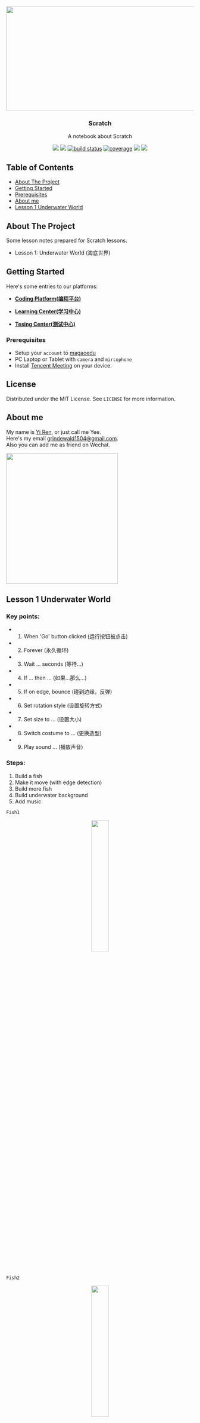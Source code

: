 <!-- PROJECT LOGO -->
<br />
<p align="center">
  <a href="https://github.com/Grindewald1900/Notebook">
    <img src="http://www.mblock.cc/wp-content/uploads/2018/12/cropped-scratch-2.png" width="720" height="280">
  </a>

  <h3 align="center">Scratch</h3>

  <p align="center">
    A notebook about Scratch
    <br />
  </p>
</p>

<p align="center">
    <a href="https://github.com/Grindewald1900/Notebook/graphs/contributors" alt="Contributors">
        <img src="https://img.shields.io/github/contributors/Grindewald1900/Notebook" /></a>
    <a href="https://github.com/Grindewald1900/Notebook/pulse" alt="Activity">
        <img src="https://img.shields.io/github/commit-activity/m/Grindewald1900/Notebook" /></a>
    <a href="https://circleci.com/gh/Grindewald1900/Notebook/tree/master">
        <img src="https://img.shields.io/circleci/project/github/Grindewald1900/Notebook/master" alt="build status"></a>
    <a href="https://coveralls.io/github/Grindewald1900/Notebook">
        <img src="https://img.shields.io/coveralls/github/Grindewald1900/Notebook"
            alt="coverage"></a>
    <a href="https://github.com/Grindewald1900/Notebook/blob/master/LICENSE.txt">
        <img src="https://img.shields.io/badge/license-MIT-green"
            /></a>
    <a href="https://www.linkedin.com/in/yee-ren-8b63a21a2/">
        <img src="https://img.shields.io/badge/-LinkedIn-black.svg?style=flat-square&logo=linkedin&colorB=555"
            /></a>
</p>



<!-- TABLE OF CONTENTS -->
## Table of Contents
*   [About The Project](About-The-Project)
*   [Getting Started](Getting-Started)
*   [Prerequisites](Prerequisites)
*   [About me](About-me)
*   [Lesson 1 Underwater World](Lesson-1-Underwater-World)








<!-- ABOUT THE PROJECT -->
## About The Project
Some lesson notes prepared for Scratch lessons.  
* Lesson 1: Underwater World (海底世界)  



<!-- GETTING STARTED -->
## Getting Started
Here's some entries to our platforms:
* **[Coding Platform(编程平台)](https://cloud.magaoedu.com/static/build/index.html)**  

* **[Learning Center(学习中心)](https://cloud.magaoedu.com/learningCenter)**  

* **[Tesing Center(测试中心)](https://game.magaoedu.com/zh-hans/index.html)**  




### Prerequisites
* Setup your `account` to [magaoedu](https://cloud.magaoedu.com/)    
* PC Laptop or Tablet with `camera` and `mircophone`  
* Install [Tencent Meeting](https://meeting.tencent.com/download-center.html?from=1001) on your device.  



<!-- LICENSE -->
## License

Distributed under the MIT License. See `LICENSE` for more information.


<!-- About me -->
## About me

My name is  [Yi Ren](https://github.com/Grindewald1900), or just call me Yee.   
Here's my email [grindewald1504@gmail.com](grindewald1504@gmail.com).  
Also you can add me as friend on Wechat.  

<img src="https://github.com/Grindewald1900/Notebook/blob/master/Image/QR.jpg?raw=true" width="300" height="350">



## Lesson 1 Underwater World

### Key points:

* 1. When 'Go' button clicked (运行按钮被点击)  
* 2. Forever (永久循环)  
* 3. Wait ... seconds (等待...)  
* 4. If ... then ... (如果...那么...)  
* 5. If on edge, bounce (碰到边缘，反弹)  
* 6. Set rotation style (设置旋转方式)  
* 7. Set size to ... (设置大小)  
* 8. Switch costume to ... (更换造型)   
* 9. Play sound ... (播放声音)

### Steps:
1. Build a fish   
2. Make it move (with edge detection)   
3. Build more fish  
4. Build underwater background  
5. Add music  

`Fish1`  
<div align=center><img src="https://github.com/Grindewald1900/Notebook/blob/master/Image/Scratch/3.png?raw=true" width="30%" height="30%"></div>  <br></br>

`Fish2`  
<div align=center><img src="https://github.com/Grindewald1900/Notebook/blob/master/Image/Scratch/2.png?raw=true" width="30%" height="30%"></div>  <br></br>


## Lesson 2 Tom and Jerry

### Key points:

* 1. Button clicked (按钮被点击)  
* 2. Point in...direction (面向...方向)  
* 3. Point towards... (面向...物体)  
* 4. Glide...seconds to...(在...秒时间内移动到...) 

### Steps:
`Mouse2-Mouse5`, `Cat`  
<div align=center><img src="https://github.com/Grindewald1900/Notebook/blob/master/Image/Scratch/1.png?raw=true" width="30%" height="30%"></div>  <br></br>

`Mouse1`  
<div align=center><img src="https://github.com/Grindewald1900/Notebook/blob/master/Image/Scratch/2.png?raw=true" width="30%" height="30%"></div>  <br></br>


## Lesson 3 Greedy beetles

### Key points:

* 1. Go to [random position] (移动到随机位置)
* 2. Touching...(侦测,触碰到...) 
* 3. Change [color efect] by... (将颜色特效增加...) 
* 4. Change size by...(将尺寸调整为...) 
* 5. Say...(说...)
* 
### Steps:
`Beetle`  
<div align=center><img src="https://github.com/Grindewald1900/Notebook/blob/master/Image/Scratch/7.png?raw=true" width="30%" height="30%"></div>  <br></br>

`Bread`  
<div align=center><img src="https://github.com/Grindewald1900/Notebook/blob/master/Image/Scratch/8.png?raw=true" width="30%" height="30%"></div>  <br></br>

## Lesson 4 Dinosaurs world

### Key points:

* 1. Move...
* 2. If on edge, bounce
* 3. Button clicked 
* 4. Point in...direction


### Steps:
1. Build dinosaurs 
2. Make it move (with edge detection)   
3. Make some of them move with keyboard(controller)

## Lesson 5 Hunting sharks

### Key points:

* 1. Move...
* 2. If on edge, bounce
* 3. Button clicked 
* 4. Point in...direction


### Steps:
1. Build dinosaurs 
2. Make it move (with edge detection)   
3. Make some of them move with keyboard(controller)


## Lesson 6 Kitty's adventure

### Key points:

* 1. Controller
* 2. If...then...
* 3. Touching color...



### Steps:
1. Build roads 
2. Make Kitty move  
3. Detect the edge of road
4. Detect the destination

`Cat`
<div align=center><img src="https://github.com/Grindewald1900/Notebook/blob/master/Image/Scratch/9.png?raw=true" width="30%" height="30%"></div>  <br></br>



## Lesson 7 Reading the Mind 

### Key points:

* 1. Wait for input
* 2. If...then...else



### Steps:
`ghost`
<div align=center><img src="https://github.com/Grindewald1900/Notebook/blob/master/Image/Scratch/10.png?raw=true" width="50%" height="50%"></div>  <br></br>


## Lesson 8 Meteor showers

### Key points:

* 1. Customized block(自制积木)


### Steps:
* 1. Build shining stars
* 2. Build moving stars
`shining stars`
<div align=center><img src="https://github.com/Grindewald1900/Notebook/blob/master/Image/Scratch/12.png?raw=true" width="60%" height="60%"></div>  <br></br>

`moving stars`
<div align=center><img src="https://github.com/Grindewald1900/Notebook/blob/master/Image/Scratch/13.png?raw=true" width="80%" height="80%"></div>  <br></br>


## Lesson 9 Flowers

### Key points:

* 1. Paint module(绘制模型)
* 2. Draw your sprite(画角色)


### Steps:
* 1. Build petals 
* 2. Import Paint module
* 3. Rotate the petal
* 
`shining stars`
<div align=center><img src="https://github.com/Grindewald1900/Notebook/blob/master/Image/Scratch/11.png?raw=true" width="50%" height="50%"></div>  <br></br>












<!-- ACKNOWLEDGEMENTS -->
## Acknowledgements


[my-url]: https://github.com/Grindewald1900/Notebook
[contributors-shield]: https://img.shields.io/github/contributors/othneildrew/Best-README-Template.svg?style=flat-square
[contributors-url]: [my-url]/graphs/contributors
[forks-shield]: https://img.shields.io/github/forks/othneildrew/Best-README-Template.svg?style=flat-square
[forks-url]: [my-url]/network/members
[stars-shield]: https://img.shields.io/github/stars/othneildrew/Best-README-Template.svg?style=flat-square
[stars-url]: [my-url]/stargazers
[issues-shield]: https://img.shields.io/github/issues/othneildrew/Best-README-Template.svg?style=flat-square
[issues-url]: [my-url]/issues
[license-shield]: https://img.shields.io/github/license/othneildrew/Best-README-Template.svg?style=flat-square
[license-url]: [my-url]/blob/master/LICENSE.txt
[linkedin-shield]: https://img.shields.io/badge/-LinkedIn-black.svg?style=flat-square&logo=linkedin&colorB=555
[linkedin-url]: https://www.linkedin.com/in/yee-ren-8b63a21a2/
[product-screenshot]: images/screenshot.png
